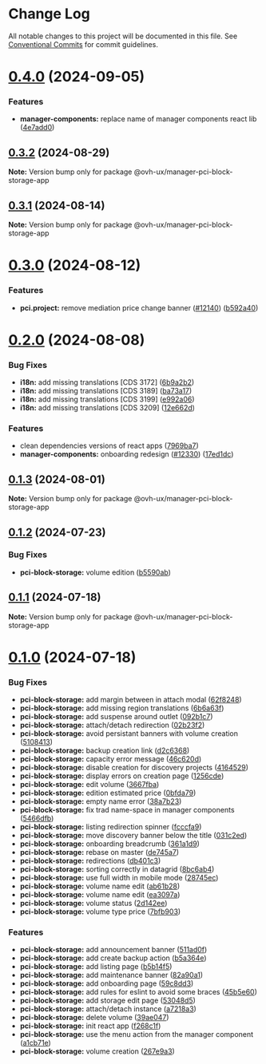 # Change Log

All notable changes to this project will be documented in this file.
See [Conventional Commits](https://conventionalcommits.org) for commit guidelines.

# [0.4.0](https://github.com/ovh/manager/compare/@ovh-ux/manager-pci-block-storage-app@0.3.2...@ovh-ux/manager-pci-block-storage-app@0.4.0) (2024-09-05)


### Features

* **manager-components:** replace name of manager components react lib ([4e7add0](https://github.com/ovh/manager/commit/4e7add042f939f34ad7f969be1253b76133495e0))





## [0.3.2](https://github.com/ovh/manager/compare/@ovh-ux/manager-pci-block-storage-app@0.3.1...@ovh-ux/manager-pci-block-storage-app@0.3.2) (2024-08-29)

**Note:** Version bump only for package @ovh-ux/manager-pci-block-storage-app





## [0.3.1](https://github.com/ovh/manager/compare/@ovh-ux/manager-pci-block-storage-app@0.3.0...@ovh-ux/manager-pci-block-storage-app@0.3.1) (2024-08-14)

**Note:** Version bump only for package @ovh-ux/manager-pci-block-storage-app





# [0.3.0](https://github.com/ovh/manager/compare/@ovh-ux/manager-pci-block-storage-app@0.2.0...@ovh-ux/manager-pci-block-storage-app@0.3.0) (2024-08-12)


### Features

* **pci.project:** remove mediation price change banner ([#12140](https://github.com/ovh/manager/issues/12140)) ([b592a40](https://github.com/ovh/manager/commit/b592a40a7d27d0332180ab68aba23043a1fe0805))





# [0.2.0](https://github.com/ovh/manager/compare/@ovh-ux/manager-pci-block-storage-app@0.1.3...@ovh-ux/manager-pci-block-storage-app@0.2.0) (2024-08-08)


### Bug Fixes

* **i18n:** add missing translations [CDS 3172] ([6b9a2b2](https://github.com/ovh/manager/commit/6b9a2b26a72d6316d49f4a29edc93f557dc8b6d6))
* **i18n:** add missing translations [CDS 3189] ([ba73a17](https://github.com/ovh/manager/commit/ba73a17c03a04db70aad532fab42b31c1367dd03))
* **i18n:** add missing translations [CDS 3199] ([e992a06](https://github.com/ovh/manager/commit/e992a060d76739fe2a98b49772d4da5b77f15277))
* **i18n:** add missing translations [CDS 3209] ([12e662d](https://github.com/ovh/manager/commit/12e662de397e753719573add17acbd94fcadb33f))


### Features

* clean dependencies versions of react apps ([7969ba7](https://github.com/ovh/manager/commit/7969ba70f9e03033271a48a5bd0021484ea36263))
* **manager-components:** onboarding redesign ([#12330](https://github.com/ovh/manager/issues/12330)) ([17ed1dc](https://github.com/ovh/manager/commit/17ed1dc4c1b407d3140a9ef485e0fcadc583c789))





## [0.1.3](https://github.com/ovh/manager/compare/@ovh-ux/manager-pci-block-storage-app@0.1.2...@ovh-ux/manager-pci-block-storage-app@0.1.3) (2024-08-01)

**Note:** Version bump only for package @ovh-ux/manager-pci-block-storage-app





## [0.1.2](https://github.com/ovh/manager/compare/@ovh-ux/manager-pci-block-storage-app@0.1.1...@ovh-ux/manager-pci-block-storage-app@0.1.2) (2024-07-23)


### Bug Fixes

* **pci-block-storage:** volume edition ([b5590ab](https://github.com/ovh/manager/commit/b5590abb8e3cf7c80b12baf0bca4133196e83b10))





## [0.1.1](https://github.com/ovh/manager/compare/@ovh-ux/manager-pci-block-storage-app@0.1.0...@ovh-ux/manager-pci-block-storage-app@0.1.1) (2024-07-18)

**Note:** Version bump only for package @ovh-ux/manager-pci-block-storage-app





# [0.1.0](https://github.com/ovh/manager/compare/@ovh-ux/manager-pci-block-storage-app@0.0.0...@ovh-ux/manager-pci-block-storage-app@0.1.0) (2024-07-18)


### Bug Fixes

* **pci-block-storage:** add margin between in attach modal ([62f8248](https://github.com/ovh/manager/commit/62f824860a413391f2cf4c2e563417856b587341))
* **pci-block-storage:** add missing region translations ([6b6a63f](https://github.com/ovh/manager/commit/6b6a63f7c3f88a1a9729840f0797e81ff05fa826))
* **pci-block-storage:** add suspense around outlet ([092b1c7](https://github.com/ovh/manager/commit/092b1c7e41eb9109a5ef2c88ccde10255bdd2a02))
* **pci-block-storage:** attach/detach redirection ([02b23f2](https://github.com/ovh/manager/commit/02b23f2306fce7654ee0df9a6f14c4bfd748fc8e))
* **pci-block-storage:** avoid persistant banners with volume creation ([5108413](https://github.com/ovh/manager/commit/5108413fecb69f58fb01a342dff470b357d4a974))
* **pci-block-storage:** backup creation link ([d2c6368](https://github.com/ovh/manager/commit/d2c6368e885ba1339d12c69acf3821091a899653))
* **pci-block-storage:** capacity error message ([46c620d](https://github.com/ovh/manager/commit/46c620d54b3e00a8c9501063a6009ac27e9af0dd))
* **pci-block-storage:** disable creation for discovery projects ([4164529](https://github.com/ovh/manager/commit/416452915b266fc58c8ca1bd797c28b3c01c9320))
* **pci-block-storage:** display errors on creation page ([1256cde](https://github.com/ovh/manager/commit/1256cde998cf63e1a71364ee1472a9905f9ea5e7))
* **pci-block-storage:** edit volume ([3667fba](https://github.com/ovh/manager/commit/3667fba06300db714c300fef61edf76fea1e2342))
* **pci-block-storage:** edition estimated price ([0bfda79](https://github.com/ovh/manager/commit/0bfda79c6edd01acf09f5a14ee1789ef830d86ae))
* **pci-block-storage:** empty name error ([38a7b23](https://github.com/ovh/manager/commit/38a7b23827e5aedb2f469533db418f816085738e))
* **pci-block-storage:** fix trad name-space in manager components ([5466dfb](https://github.com/ovh/manager/commit/5466dfbd03ce56f5908c089c60473f2b1d4e6598))
* **pci-block-storage:** listing redirection spinner ([fcccfa9](https://github.com/ovh/manager/commit/fcccfa9d14ba66ba51e18e6826333dd7602af3a0))
* **pci-block-storage:** move discovery banner below the title ([031c2ed](https://github.com/ovh/manager/commit/031c2ed1f402f1e76f01342fafe9d190db09222a))
* **pci-block-storage:** onboarding breadcrumb ([361a1d9](https://github.com/ovh/manager/commit/361a1d9bad13e7066635a7daee2cd6972aa61099))
* **pci-block-storage:** rebase on master ([de745a7](https://github.com/ovh/manager/commit/de745a7985ede967b19ff83891eb0e683a99e114))
* **pci-block-storage:** redirections ([db401c3](https://github.com/ovh/manager/commit/db401c3b7d42d95233f4c1742b1a60b955741228))
* **pci-block-storage:** sorting correctly in datagrid ([8bc6ab4](https://github.com/ovh/manager/commit/8bc6ab4f47ba31f5d2a26e0780731a96a08e69f0))
* **pci-block-storage:** use full width in mobile mode ([28745ec](https://github.com/ovh/manager/commit/28745ecc0c280e7bdbf88449c7247a8c5738c4f7))
* **pci-block-storage:** volume name edit ([ab61b28](https://github.com/ovh/manager/commit/ab61b28d207b381b70ed3e077997d32d89aa88eb))
* **pci-block-storage:** volume name edit ([ea3097a](https://github.com/ovh/manager/commit/ea3097a750c2e34dfefa9c9c02f7c369166ad1db))
* **pci-block-storage:** volume status ([2d142ee](https://github.com/ovh/manager/commit/2d142ee61c339adedc6000ecfde019ebbdd4d52c))
* **pci-block-storage:** volume type price ([7bfb903](https://github.com/ovh/manager/commit/7bfb903ae51857448b5936571e93cf2abd71c79e))


### Features

* **pci-block-storage:** add announcement banner ([511ad0f](https://github.com/ovh/manager/commit/511ad0f2a7a911d45dddc95990742450f4bed029))
* **pci-block-storage:** add create backup action ([b5a364e](https://github.com/ovh/manager/commit/b5a364e0d2c255a94498331037c29188de9dfeea))
* **pci-block-storage:** add listing page ([b5b14f5](https://github.com/ovh/manager/commit/b5b14f5919b38ec09ef0c132f16613350be103b3))
* **pci-block-storage:** add maintenance banner ([82a90a1](https://github.com/ovh/manager/commit/82a90a1644a6eec888c3e45df5176fa68f83f284))
* **pci-block-storage:** add onboarding page ([59c8dd3](https://github.com/ovh/manager/commit/59c8dd37616b7db842fb9b81c668e7c77bac091d))
* **pci-block-storage:** add rules for eslint to avoid some braces ([45b5e60](https://github.com/ovh/manager/commit/45b5e60c4c2366904d50f0afad262f7354917721))
* **pci-block-storage:** add storage edit page ([53048d5](https://github.com/ovh/manager/commit/53048d5f3d4a92a885ec5c57280ba891bb604982))
* **pci-block-storage:** attach/detach instance ([a7218a3](https://github.com/ovh/manager/commit/a7218a3139e26fa1e743b397c38326bbe26839ba))
* **pci-block-storage:** delete volume ([39ae047](https://github.com/ovh/manager/commit/39ae047e80663e7bc03c6fb054b32c3e0cc0dae0))
* **pci-block-storage:** init react app ([f268c1f](https://github.com/ovh/manager/commit/f268c1fe7624564563f82fb68c374e146fb1627b))
* **pci-block-storage:** use the menu action from the manager component ([a1cb71e](https://github.com/ovh/manager/commit/a1cb71e6687df1a0d517347d63f2347452ccd00c))
* **pci-block-storage:** volume creation ([267e9a3](https://github.com/ovh/manager/commit/267e9a34980eb0f2989326f2a466775289682b27))
